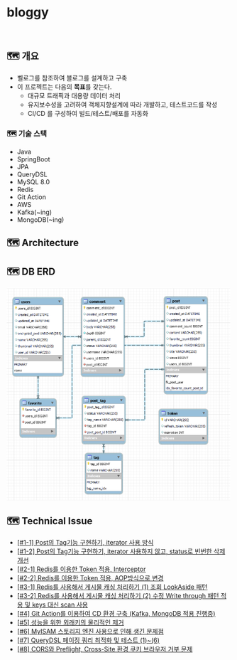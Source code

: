 # bloggy
</br>

## 🗺️ 개요
- 벨로그를 참조하여 블로그를 설계하고 구축
- 이 프로젝트는 다음의 **목표**를 갖는다.
	- 대규모 트래픽과 대용량 데이터 처리
	- 유지보수성을 고려하여 객체지향설계에 따라 개발하고, 테스트코드를 작성
	- CI/CD 를 구성하여 빌드/테스트/배포를 자동화
### 🗺️ 기술 스택
- Java
- SpringBoot
- JPA
- QueryDSL
- MySQL 8.0
- Redis
- Git Action
- AWS
- Kafka(~ing)
- MongoDB(~ing)

## 🗺️ Architecture

## 🗺️ DB ERD
![img.png](img.png)

## 🗺️ Technical Issue
- <a href="https://velog.io/@gon109/Tag%EA%B8%B0%EB%8A%A5-%EA%B5%AC%ED%98%84%ED%95%98%EA%B8%B0-1-%EA%B8%B0%EC%A1%B4%EC%9D%98-%ED%83%9C%EA%B7%B8-%EA%B8%B0%EB%8A%A5-%EA%B5%AC%ED%98%84">[#1-1] Post의 Tag기능 구현하기, iterator 사용 방식</a> <br>
- <a href="https://velog.io/@gon109/Tag%EA%B8%B0%EB%8A%A5-%EA%B5%AC%ED%98%84%ED%95%98%EA%B8%B0-2-iterator-%EC%82%AC%EC%9A%A9-%EC%A0%9C%EA%B1%B0-%EB%B0%8F-%EB%B9%88%EB%B2%88%ED%95%9C-%EC%82%AD%EC%A0%9C%EB%A5%BC-status%EB%A1%9C-%EA%B4%80%EB%A6%AC%ED%95%98%EA%B8%B0">[#1-2] Post의 Tag기능 구현하기, iterator 사용하지 않고, status로 빈번한 삭제 개선</a> <br>
- <a href="https://velog.io/@gon109/Refresh-Token-%EC%A0%81%EC%9A%A9%EA%B3%BC%EC%A0%95-%EC%9E%91%EC%84%B1%EC%A4%91">[#2-1] Redis를 이용한 Token 적용, Interceptor</a> <br>
- <a href="https://velog.io/@gon109/AccessToken-%EA%B2%80%EC%A6%9D-%EB%B0%A9%EC%8B%9D-Interceptor%EC%97%90%EC%84%9C-AOP%EB%B0%A9%EC%8B%9D%EC%9C%BC%EB%A1%9C-%EB%B3%80%EA%B2%BD">[#2-2] Redis를 이용한 Token 적용, AOP방식으로 변경</a> <br>
- <a href="https://velog.io/@gon109/Redis%EB%A5%BC-%EC%82%AC%EC%9A%A9%ED%95%B4%EC%84%9C-%EA%B2%8C%EC%8B%9C%EB%AC%BC-%EC%BA%90%EC%8B%B1%EC%B2%98%EB%A6%AC%ED%95%98%EA%B8%B0-1-%EC%A1%B0%ED%9A%8C-%EC%8B%9C-LookAside%ED%8C%A8%ED%84%B4-%EC%A0%81%EC%9A%A9">[#3-1] Redis를 사용해서 게시물 캐싱 처리하기 (1) 조회 LookAside 패턴</a> <br>
- <a href="https://velog.io/@gon109/Redis%EB%A5%BC-%EC%82%AC%EC%9A%A9%ED%95%B4%EC%84%9C-%EA%B2%8C%EC%8B%9C%EB%AC%BC-%EC%BA%90%EC%8B%B1%EC%B2%98%EB%A6%AC%ED%95%98%EA%B8%B0-2-Write-back-through-%ED%8C%A8%ED%84%B4-%EC%A0%81%EC%9A%A9">[#3-2] Redis를 사용해서 게시물 캐싱 처리하기 (2) 수정 Write through 패턴 적용 및 keys 대신 scan 사용</a> <br>
- <a href="https://velog.io/@gon109/%ED%94%84%EB%A1%9C%EC%A0%9D%ED%8A%B8-EC2-%EC%84%9C%EB%B2%84-%EB%B0%B0%ED%8F%AC-DockerGit-Action%EC%9D%84-%ED%99%9C%EC%9A%A9%ED%95%9C-CD-%EC%A0%81%EC%9A%A9-%EA%B3%BC%EC%A0%95-Spring-boot-MySQL-Redis">[#4] Git Action를 이용하여 CD 환경 구축 (Kafka, MongoDB 적용 진행중)</a> <br>
- <a href="https://velog.io/@gon109/%EC%8B%A4%EB%AC%B4%EB%A5%BC-%EC%9C%84%ED%95%9C-%EC%99%B8%EB%9E%98%ED%82%A4%EC%9D%98-%EB%AC%BC%EB%A6%AC%EC%A0%81%EC%9D%B8-%EC%A0%9C%EA%B1%B0">[#5] 성능을 위한 외래키의 물리적인 제거</a> <br>
- <a href="https://velog.io/@gon109/%EC%8A%A4%ED%86%A0%EB%A6%AC%EC%A7%80-%EC%97%94%EC%A7%84-%EB%B6%88%EC%9D%BC%EC%B9%98%EB%A1%9C-%EC%9D%B8%ED%95%9C-Transactional-%ED%85%8C%EC%8A%A4%ED%8A%B8-%EB%8D%B0%EC%9D%B4%ED%84%B0-%EB%A1%A4%EB%B0%B1-%EC%A0%81%EC%9A%A9-%EB%AC%B8%EC%A0%9C-%ED%95%B4%EA%B2%B0">[#6] MyISAM 스토리지 엔진 사용으로 인해 생긴 문제점</a> <br>
- <a href="https://velog.io/@gon109/QueryDsl-%EC%9D%B8%EB%8D%B1%EC%8A%A4%EB%A5%BC-%EC%82%AC%EC%9A%A9%ED%95%98%EC%97%AC-%EC%BF%BC%EB%A6%AC-%EC%B5%9C%EC%A0%81%ED%99%94%ED%95%98%EA%B8%B0">[#7] QueryDSL 페이징 쿼리 최적화 및 테스트 (1)~(6)</a>
- <a href="https://velog.io/@gon109/CORS%EC%99%80-Preflight-Cross-Site-%ED%99%98%EA%B2%BD-%EC%BF%A0%ED%82%A4-%EB%B8%8C%EB%9D%BC%EC%9A%B0%EC%A0%80-%EA%B1%B0%EB%B6%80-%EB%AC%B8%EC%A0%9C">[#8] CORS와 Preflight, Cross-Site 환경 쿠키 브라우저 거부 문제</a>

